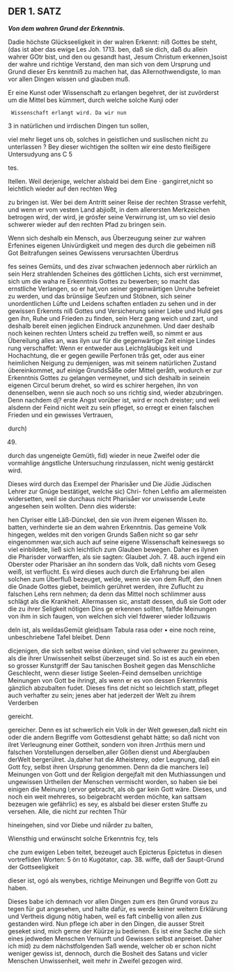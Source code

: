 <!-- Seite 41, content-0061.xml -->


DER 1. SATZ
-----------


***Von dem wahren Grund der Erkenntnis.***

Dadie höchste Glückseeligkeit in der
walren Erkennt: niß Gottes be steht, (das ist aber das ewige Les Joh. 1713.
ben, daß sie dich, daß du allein wahrer GOtr bist, und den ou gesandt hast,
Jesum Christum erkennen,)soist der wahre und richtige Verstand, den man
sich von dem Ursprung und Grund dieser Ers kenntniß zu machen hat, das
Allernothwendigste, lo man vor allen Dingen wissen und glauben muß.

Er eine Kunst oder Wissenschaft zu erlangen
  begehret, der ist zuvörderst um die Mittel bes
  kümmert, durch welche solche Kunji oder

     Wissenschaft erlangt wird. Da wir nun
3 in natürlichen und irrdischen Dingen tun sollen,

viel mehr lieget uns ob, solches in geistlichen und suslischen nicht zu
unterlassen ? Bey dieser wichtigen the sollten wir eine desto fleißigere
Untersudyung ans C 5

<!-- Seite 42 -->

tes.

Itellen. Weil derjenige, welcher alsbald bei dem Eine · gangirret,nicht
so leichtlich wieder auf den rechten Weg

zu bringen ist. Wer bei dem Antritt seiner Reise der rechten Strasse
verfehlt, und wenn er vom vesten Land abjioßt, in dem allerersten
Merkzeichen betrogen wird, der wird, je grósfer seine Verwirrung ist, um
so viel desio schwerer wieder auf den rechten Pfad zu bringen sein.

Wenn sich deshalb ein Mensch, aus Überzeugung seiner zur wahren Erfenines
eigenen Univürdigkeit und megen des durch die gebeimen niß Got Beitrafungen
seines Gewissens verursachten Überdrus

fes seines Gemüts, und des zivar schwachen jedennoch aber rúrklich an
sein Herz strahlenden Scheines des göttlichen Lichts, sich erst vernimmet,
sich um die waha re Erkenntnis Gottes zu bewerben; so macht das
ernstliche Verlangen, so er hat,von seiner gegenwärtigen Unruhe befreiet
zu werden, und das brünsiige Seufzen und Stóbnen, sich seiner
unordentlichen Lüfte und Leidens schaften entladen zu sehen und in der
gewissen Erkennts niß Gottes und Versicherung seiner Liebe und Huld
ges gen ihn, Ruhe und Frieden zu finden, sein Herz gang weich und zart,
und deshalb bereit einen jeglichen Eindruck anzunehmen. Und daer deshalb noch
keinen rechten Unters scheid zu treffen weiß, so nimmt er aus Übereilung
alles an, was ilyn uur für die gegenwärtige Zeit einige Lindes rung
verschaffet: Wenn er entweder aus Leichtgläubigs keit und Hochachtung,
die er gegen gewille Perfonen trås get, oder aus einer heimlichen Neigung
zu demjenigen, was mit seinem natürlichen Zustand übereinkommet, auf
einige GrundsSåße oder Mittel geråth, wodurch er zur Erkenntnis Gottes
zu gelangen vermeynet, und sich deshalb in seinein eigenen Circul berum
drehet, so wird es schirer hergehen, ihn von denenselben, wenn sie auch
noch so uns richtig sind, wieder abzubringen. Denn nachdem dį? erste
Angst vorüber ist, wird er noch dreister; und weli alsdenn der Feind
nicht weit zu sein pfleget, so erregt er einen falschen Frieden und ein
gewisses Vertrauen,

durch)

49.

<!-- Seite 43 -->

durch das ungeneigte Gemütlı, fid) wieder in neue Zweifel oder die
vormahlige ángstliche Untersuchung rinzulassen, nicht wenig gestárckt
wird.

Dieses wird durch das Exempel der Pharisåer und Die Jüdie Jüdischen
Lehrer zur Gnúge bestätiget, welche sic) Chri- fchen Lehfio am
allermeisten widersetten, weil sie durchaus nicht Pharisåer vor
unwissende Leute angesehen sein wollten. Denn dies widerste:

hen Clyriser eitle Läß-Dúnckel, den sie von ihrem eigenen Wissen ito.
batten, verhinderte sie an dem wahren Erkenntnis. Das gemeine Volk
hingegen, weldes mit den vorigen Grunds Saßen nicht so gar sehr
eingenommen war,sich auch auf seine eigene Wissenschaft keineswegs so
viel einbildete, ließ sich leichtlich zum Glauben bewegen. Daher
es ilynen die Pharisder vorwarffen, als sie sagten: Glaubet Joh. 7. 48.
auch irgend ein Oberster oder Pharisäer an ihn sondern das Volk, daß
nichts vom Geseg weiß, ist verflucht. Es wird dieses auch durch die
Erfahrung bei allen solchen zum Überfluß bezeuget, welde, wenn sie
von dem Ruff, den ihnen die Gnade Gottes giebet, beimlich gerühret
werden, ihre Zuflucht zu falschen Lehs rern nehmen; da denn das Mittel
noch schlimmer auss schlägt als die Krankheit. Allermassen sic, anstatt
dessen, duß sie Gott oder die zu ihrer Seligkeit nötigen Dins ge
erkennen sollten, falfde Meinungen von ihm in sich faugen, von welchen
sich viel fdwerer wieder loßzuwis

deln ist, als weildasGemüt gleid)sam Tabula rasa oder • eine noch
reine, unbeschriebene Tafel bleibet. Denn

dicjenigen, die sich selbst weise dúnken, sind viel schwerer zu gewinnen,
als die ihrer Unwissenheit selbst überzeuget sind. So ist es auch ein
eben so grosser Kunstgriff der Sau tanischen Bosheit gegen das Menschliche
Geschlecht, wenn dieser listige Seelen-Feind demselben unrichtige
Meinungen von Gott be ihringt, als wenn er es von dessen Erkenntnis
gänzlich abzubalten fudet. Dieses fins det nicht so leichtlich statt,
pfleget auch verhafter zu sein; jenes aber hat jederzeit der Welt zu
ihrem Verderben

gereicht.


<!-- Seite 44 -->

gereicher. Denn es ist schwerlich ein Volk in der Welt gewesen,daß nicht
ein oder die andern Begriffe vom Gottesdienst gehabt hätte; so daß
nicht von ilret Verleugnung einer Gottheit, sondern von ihren Jrrthús
mern und falschen Vorstellungen derselben,aller Gößen dienst und
Aberglauben derWelt bergerülret. Ja,daher hat die Atheisterey, oder
Leugnung, daß ein Gott fcy, selbst ihren Ursprung genommen. Denn da
die manchers lei) Meinungen von Gott und der Religion dergejfalt mit
den Muthiassungen und ungewissen Urtheilen der Menschen vermischt
worden, so haben sie bei einigen die Meinung l;ervor gebracht, als ob
gar kein Gott wäre. Dieses, und noch ein weit mehreres, so beigebracht
werden möchte, kan sattsam bezeugen wie gefährlic) es sey, es alsbald
bei dieser ersten Stuffe zu versehen. Alle, die nicht zur rechten Thür

hineingehen, sind vor Diebe und niårder zu balten,

Wiensthig und erwünscht solche Erkenntnis fcy, tels

che zum ewigen Leben teitet, bezeuget auch Epicterus Epictetus in diesen
vortrefliden Worten: 5 örı tó Kugótator, cap. 38. wiffe, daß der
Saupt-Grund der Gottseeligkeit

dieser ist, ogó als wenybes, richtige Meinungen und Begriffe von Gott
zu haben.

Dieses babe ich demnach vor allen Dingen zum ers (ten Grund voraus
zu tegen für gut angesehen, und halte dafür, es werde keiner weitern
Erklärung und Vertheis digung nötig haben, weil es faft cinbellig von
allen zus gestanden wird. Nun pflege ich aber in den Dingen, die ausser
Streit geseket sind, mich gerne der Küürze ju bedienen. Es ist eine
Sache die sich eines jedweden Menschen Vernunft und Gewissen selbst
anpreiset. Daher ich mid) zu dem nächstfolgenden Saß wende, welcher ob
er schon nicht weniger gewiss ist, dennoch, durch die Bosheit des Satans
und vicler Menschen Unwissenheit, weit mehr in Zweifel gezogen wird.
